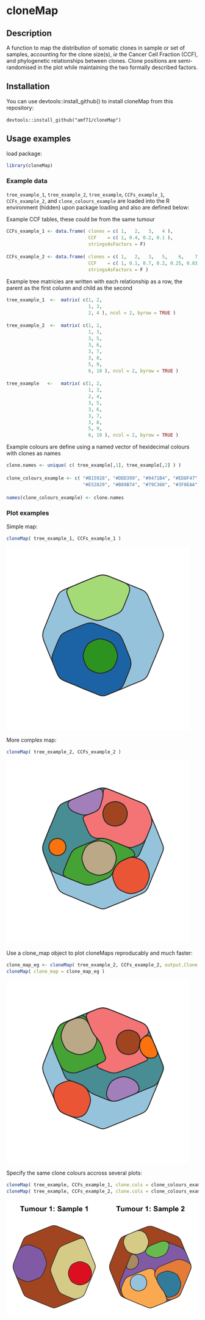 
# cloneMap


## Description

A function to map the distribution of somatic clones in sample or set of samples, accounting for the clone size(s), *ie* the Cancer Cell Fraction (CCF), and phylogenetic relationships between clones. Clone positions are semi-randomised in the plot while maintaining the two formally described factors.  


## Installation

You can use devtools::install_github() to install cloneMap from this repository:

`devtools::install_github("amf71/cloneMap")`


## Usage examples

load package:

```R
library(cloneMap)
```

### Example data

`tree_example_1`, `tree_example_2`, `tree_example`, `CCFs_example_1`, `CCFs_example_2`, and `clone_colours_example` are loaded into the R environment (hidden) upon package loading and also are defined below:


Example CCF tables, these could be from the same tumour

```R
CCFs_example_1 <- data.frame( clones = c( 1,   2,   3,   4 ), 
                              CCF    = c( 1, 0.4, 0.2, 0.1 ), 
                              stringsAsFactors = F)

CCFs_example_2 <- data.frame( clones = c( 1,   2,   3,   5,    6,    7,    8,   9,   10 ), 
                              CCF    = c( 1, 0.1, 0.7, 0.2, 0.25, 0.03, 0.06, 0.1, 0.05 ), 
                              stringsAsFactors = F )
```

Example tree matricies are written with each relationship as a row, the parent as the first column and child as the second    


```R
tree_example_1  <-  matrix( c(1, 2,
                              1, 3,
                              2, 4 ), ncol = 2, byrow = TRUE )

tree_example_2  <-  matrix( c(1, 2,
                              1, 3,
                              3, 5,
                              3, 6,
                              3, 7,
                              3, 8,
                              5, 9, 
                              6, 10 ), ncol = 2, byrow = TRUE )

tree_example   <-   matrix( c(1, 2,
                              1, 3,
                              2, 4,
                              3, 5,
                              3, 6,
                              3, 7,
                              3, 8,
                              5, 9, 
                              6, 10 ), ncol = 2, byrow = TRUE )
``` 


Example colours are define using a named vector of hexidecimal colours with clones as names


```R
clone.names <- unique( c( tree_example[,1], tree_example[,2] ) )

clone_colours_example <- c( "#B15928", "#DDD399", "#9471B4", "#ED8F47", "#FDB762", 
                            "#E52829", "#B89B74", "#79C360", "#3F8EAA", "#A6CEE3" ) 

names(clone_colours_example) <- clone.names
```

### Plot examples


Simple map:

```R
cloneMap( tree_example_1, CCFs_example_1 )
```

![example1](data-raw/example_outputs/example_1.png)

More complex map:

```R
cloneMap( tree_example_2, CCFs_example_2 )
```

![example2](data-raw/example_outputs/example_2.png)


Use a clone_map object to  plot cloneMaps reproducably and much faster:
 
```R
clone_map_eg <- cloneMap( tree_example_2, CCFs_example_2, output.Clone.map.obj = TRUE, plot.data = FALSE )
cloneMap( clone_map = clone_map_eg )
```

![example3](data-raw/example_outputs/example_3.png)


Specify the same clone colours accross several plots:
 
```R
cloneMap( tree_example, CCFs_example_1, clone.cols = clone_colours_example )
cloneMap( tree_example, CCFs_example_2, clone.cols = clone_colours_example )
```

![example4](data-raw/example_outputs/example_4.png)

